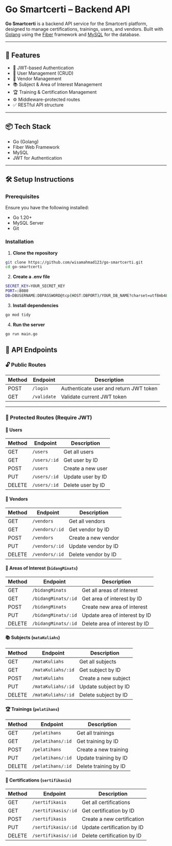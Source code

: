 # Go Smartcerti – Backend API

**Go Smartcerti** is a backend API service for the Smartcerti platform, designed to manage certifications, trainings, users, and vendors. Built with [Golang](https://golang.org/) using the [Fiber](https://gofiber.io/) framework and [MySQL](https://www.mysql.com/) for the database.

---

## 🚀 Features

- 🔐 JWT-based Authentication
- 👤 User Management (CRUD)
- 🏢 Vendor Management
- 📚 Subject & Area of Interest Management
- 🏆 Training & Certification Management
- ⚙️ Middleware-protected routes
- ✅ RESTful API structure

---

## 📦 Tech Stack

- Go (Golang)
- Fiber Web Framework
- MySQL
- JWT for Authentication

---

## 🛠️ Setup Instructions

### Prerequisites

Ensure you have the following installed:

- Go 1.20+
- MySQL Server
- Git

### Installation

1. **Clone the repository**

```bash
git clone https://github.com/wisamahmad123/go-smartcerti.git
cd go-smartcerti
```


2. **Create a .env file**

```bash
SECRET_KEY=YOUR_SECRET_KEY
PORT=:8080
DB=DBUSERNAME:DBPASSWORD@tcp(HOST:DBPORT)/YOUR_DB_NAME?charset=utf8mb4&parseTime=True&loc=Local
```

3. **Install dependencies**

```bash
go mod tidy
```

4. **Run the server**
   
```bash
go run main.go
```



## 📌 API Endpoints

### 🔓 Public Routes

| Method | Endpoint      | Description                   |
|--------|---------------|-------------------------------|
| POST   | `/login`      | Authenticate user and return JWT token |
| GET    | `/validate`   | Validate current JWT token     |

---

### 🔐 Protected Routes (Require JWT)

#### 👤 Users

| Method | Endpoint        | Description              |
|--------|-----------------|--------------------------|
| GET    | `/users`        | Get all users            |
| GET    | `/users/:id`    | Get user by ID           |
| POST   | `/users`        | Create a new user        |
| PUT    | `/users/:id`    | Update user by ID        |
| DELETE | `/users/:id`    | Delete user by ID        |

#### 🏢 Vendors

| Method | Endpoint          | Description              |
|--------|-------------------|--------------------------|
| GET    | `/vendors`        | Get all vendors          |
| GET    | `/vendors/:id`    | Get vendor by ID         |
| POST   | `/vendors`        | Create a new vendor      |
| PUT    | `/vendors/:id`    | Update vendor by ID      |
| DELETE | `/vendors/:id`    | Delete vendor by ID      |

#### 🧠 Areas of Interest (`bidangMinats`)

| Method | Endpoint               | Description                   |
|--------|------------------------|-------------------------------|
| GET    | `/bidangMinats`        | Get all areas of interest     |
| GET    | `/bidangMinats/:id`    | Get area of interest by ID    |
| POST   | `/bidangMinats`        | Create new area of interest   |
| PUT    | `/bidangMinats/:id`    | Update area of interest by ID |
| DELETE | `/bidangMinats/:id`    | Delete area of interest by ID |

#### 📚 Subjects (`mataKuliahs`)

| Method | Endpoint              | Description                |
|--------|-----------------------|----------------------------|
| GET    | `/mataKuliahs`        | Get all subjects           |
| GET    | `/mataKuliahs/:id`    | Get subject by ID          |
| POST   | `/mataKuliahs`        | Create a new subject       |
| PUT    | `/mataKuliahs/:id`    | Update subject by ID       |
| DELETE | `/mataKuliahs/:id`    | Delete subject by ID       |

#### 🏆 Trainings (`pelatihans`)

| Method | Endpoint            | Description              |
|--------|---------------------|--------------------------|
| GET    | `/pelatihans`       | Get all trainings        |
| GET    | `/pelatihans/:id`   | Get training by ID       |
| POST   | `/pelatihans`       | Create a new training    |
| PUT    | `/pelatihans/:id`   | Update training by ID    |
| DELETE | `/pelatihans/:id`   | Delete training by ID    |

#### 📜 Certifications (`sertifikasis`)

| Method | Endpoint              | Description                  |
|--------|-----------------------|------------------------------|
| GET    | `/sertifikasis`       | Get all certifications       |
| GET    | `/sertifikasis/:id`   | Get certification by ID      |
| POST   | `/sertifikasis`       | Create a new certification   |
| PUT    | `/sertifikasis/:id`   | Update certification by ID   |
| DELETE | `/sertifikasis/:id`   | Delete certification by ID   |

